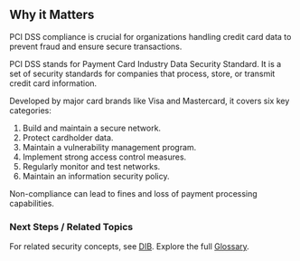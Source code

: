 
## Why it Matters
PCI DSS compliance is crucial for organizations handling credit card data to prevent fraud and ensure secure transactions.

PCI DSS stands for Payment Card Industry Data Security Standard. It is a set of security standards for companies that process, store, or transmit credit card information.

Developed by major card brands like Visa and Mastercard, it covers six key categories:
1. Build and maintain a secure network.
2. Protect cardholder data.
3. Maintain a vulnerability management program.
4. Implement strong access control measures.
5. Regularly monitor and test networks.
6. Maintain an information security policy.

Non-compliance can lead to fines and loss of payment processing capabilities.

### Next Steps / Related Topics
For related security concepts, see [DIB](./dib.md). Explore the full [Glossary](../11-references-&-glossary/index.md).
